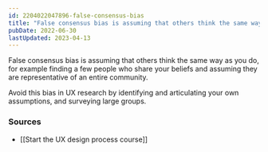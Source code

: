 ```yaml
---
id: 2204022047896-false-consensus-bias
title: "False consensus bias is assuming that others think the same way as you do"
pubDate: 2022-06-30
lastUpdated: 2023-04-13
---
```


False consensus bias is assuming that others think the same way as you do, for example finding a few people who share your beliefs and assuming they are representative of an entire community.

Avoid this bias in UX research by identifying and articulating your own assumptions, and surveying large groups.

### Sources

- [[Start the UX design process course]]
